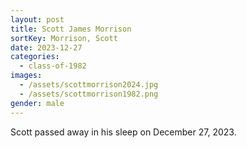 ```yaml
---
layout: post
title: Scott James Morrison
sortKey: Morrison, Scott
date: 2023-12-27
categories:
  - class-of-1982
images:
  - /assets/scottmorrison2024.jpg
  - /assets/scottmorrison1982.png
gender: male
---
```

Scott passed away in his sleep on December 27, 2023.